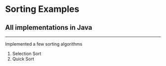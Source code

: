 Sorting Examples
================
All implementations in Java
----

____

Implemented a few sorting algorithms

1. Selection Sort
2. Quick Sort